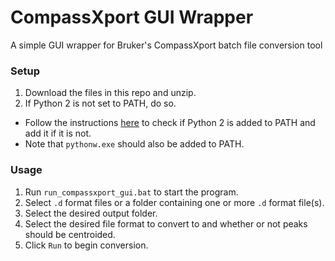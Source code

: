 # CompassXport GUI Wrapper

A simple GUI wrapper for Bruker's CompassXport batch file conversion tool

### Setup
1. Download the files in this repo and unzip.
2. If Python 2 is not set to PATH, do so.
  * Follow the instructions [here](https://gtluu.github.io/blanka/documentation/installation/index.html) to check if Python 2 is added to PATH and add it if it is not.
  * Note that ```pythonw.exe``` should also be added to PATH.

### Usage
1. Run ```run_compassxport_gui.bat``` to start the program.
2. Select ```.d``` format files or a folder containing one or more ```.d``` format file(s).
3. Select the desired output folder.
4. Select the desired file format to convert to and whether or not peaks should be centroided.
5. Click ```Run``` to begin conversion.
